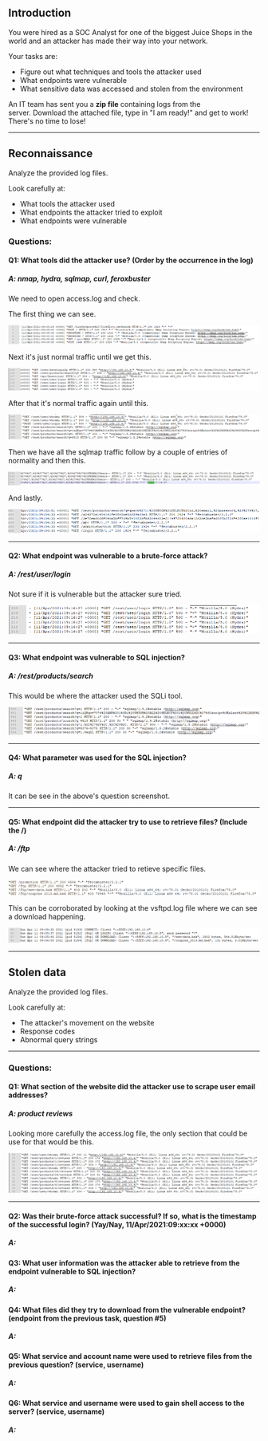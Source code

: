
## **Introduction**

You were hired as a SOC Analyst for one of the biggest Juice Shops in the world and an attacker has made their way into your network. 

Your tasks are:

- Figure out what techniques and tools the attacker used
- What endpoints were vulnerable
- What sensitive data was accessed and stolen from the environment  

An IT team has sent you a **zip file** containing logs from the server. Download the attached file, type in "I am ready!" and get to work! There's no time to lose!

___

## **Reconnaissance**

Analyze the provided log files.

Look carefully at:

- What tools the attacker used
- What endpoints the attacker tried to exploit
- What endpoints were vulnerable

### Questions: 

#### Q1: What tools did the attacker use? (Order by the occurrence in the log)

##### A: nmap, hydra, sqlmap, curl, feroxbuster

We need to open access.log and check.

The first thing we can see.

![](../Img/Pasted%20image%2020251010000522.png)

Next it's just normal traffic until we get this.

![](../Img/Pasted%20image%2020251010000624.png)

After that it's normal traffic again until this.

![](../Img/Pasted%20image%2020251010000708.png)

Then we have all the sqlmap traffic follow by a couple of entries of normality and then this.

![](../Img/Pasted%20image%2020251010000838.png)

And lastly.

![](../Img/Pasted%20image%2020251010000907.png)

___

#### Q2: What endpoint was vulnerable to a brute-force attack?

##### A: /rest/user/login

Not sure if it is vulnerable but the attacker sure tried.

![](../Img/Pasted%20image%2020251010002039.png)

___

#### Q3: What endpoint was vulnerable to SQL injection?

##### A: /rest/products/search

This would be where the attacker used the SQLi tool.

![](../Img/Pasted%20image%2020251010002210.png)

___

#### Q4: What parameter was used for the SQL injection?

##### A: q

It can be see in the above's question screenshot.

___

#### Q5: What endpoint did the attacker try to use to retrieve files? (Include the /)

##### A: /ftp

We can see where the attacker tried to retieve specific files.

![](../Img/Pasted%20image%2020251010002619.png)

This can be corroborated by looking at the vsftpd.log file where we can see a download happening.

![](../Img/Pasted%20image%2020251010002747.png)

___

## Stolen data

Analyze the provided log files.

Look carefully at:  

- The attacker's movement on the website
- Response codes
- Abnormal query strings

___

### Questions:

#### Q1: What section of the website did the attacker use to scrape user email addresses?

##### A: product reviews

Looking more carefully the access.log file, the only section that could be use for that would be this.

![](../Img/Pasted%20image%2020251010003650.png)

___

#### Q2: Was their brute-force attack successful? If so, what is the timestamp of the successful login? (Yay/Nay, 11/Apr/2021:09:xx:xx +0000)

##### A: 



#### Q3: What user information was the attacker able to retrieve from the endpoint vulnerable to SQL injection?

##### A: 

#### Q4: What files did they try to download from the vulnerable endpoint? (endpoint from the previous task, question #5)

##### A: 

#### Q5: What service and account name were used to retrieve files from the previous question? (service, username)

##### A: 

#### Q6: What service and username were used to gain shell access to the server? (service, username)

##### A: 

